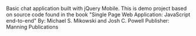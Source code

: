 Basic chat application built with jQuery Mobile.
This is demo project based on source code found in the book
"Single Page Web Application: JavaScript end-to-end"
By: Michael S. Mikowski and Josh C. Powell
Publisher: Manning Publications